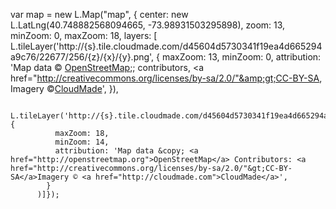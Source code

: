  var map = new L.Map("map", {
    center: new L.LatLng(40.748882568094665, -73.98931503295898),
    zoom: 13,
    minZoom: 0,
    maxZoom: 18,
    layers: [
              L.tileLayer('http://{s}.tile.cloudmade.com/d45604d5730341f19ea4d665294a9c76/22677/256/{z}/{x}/{y}.png', {
                 maxZoom: 13,
                 minZoom: 0,
                 attribution: 'Map data &copy; <a href="http://openstreetmap.org">OpenStreetMap</a>;; contributors, <a href="http://creativecommons.org/licenses/by-sa/2.0/"&amp;gt;CC-BY-SA</a>, Imagery ©<a href="http://cloudmade.com">CloudMade</a>',
               }),

              L.tileLayer('http://{s}.tile.cloudmade.com/d45604d5730341f19ea4d665294a9c76/997/256/{z}/{x}/{y}.png', {
              maxZoom: 18,
              minZoom: 14,
              attribution: 'Map data &copy; <a href="http://openstreetmap.org">OpenStreetMap</a> Contributors: <a href="http://creativecommons.org/licenses/by-sa/2.0/"&gt;CC-BY-SA</a>Imagery © <a href="http://cloudmade.com">CloudMade</a>',
            }
          )]});
